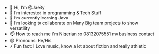 - 👋 Hi, I’m @Jae3y
- 👀 I’m interested in programming & Tech Stuff
- 🌱 I’m currently learning Java
- 💞️ I’m looking to collaborate on Many Big team projects to show versatility
- 📫 How to reach me i'm Nigerian so 08132075551 my business contact
- 😄 Pronouns: He/His
- ⚡ Fun fact: I Love music, know a lot about fiction and really athletic

<!---
Jae3y/Jae3y is a ✨ special ✨ repository because its `README.md` (this file) appears on your GitHub profile.
You can click the Preview link to take a look at your changes.
--->
